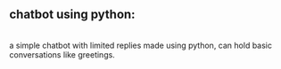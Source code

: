 ## chatbot using python:
<br>
a simple chatbot with limited replies made using python, can hold basic conversations like greetings.

